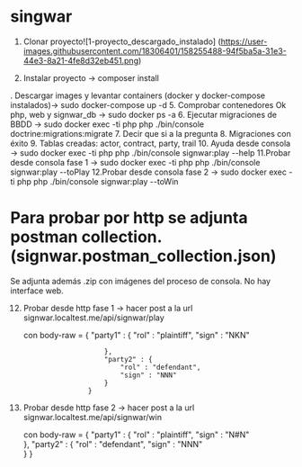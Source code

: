 # singwar

1. Clonar proyecto![1-proyecto_descargado_instalado]
 (https://user-images.githubusercontent.com/18306401/158255488-94f5ba5a-31e3-44e3-8a21-4fe8d32eb451.png)


2. Instalar proyecto -> composer install


. Descargar images y levantar containers (docker y docker-compose instalados)-> sudo docker-compose up -d
5. Comprobar contenedores Ok php, web y signwar_db  -> sudo docker ps -a
6. Ejecutar migraciones de BBDD -> sudo docker exec -ti php php ./bin/console doctrine:migrations:migrate
7. Decir que si a la pregunta
8. Migraciones con éxito
9. Tablas creadas: actor, contract, party, trail
10. Ayuda desde consola -> sudo docker exec -ti php php ./bin/console signwar:play --help
11.Probar desde consola fase 1  ->  sudo docker exec -ti php php ./bin/console signwar:play --toPlay
12.Probar desde consola fase 2  ->  sudo docker exec -ti php php ./bin/console signwar:play --toWin

# Para probar por http se adjunta postman collection. (signwar.postman_collection.json) 

Se adjunta además .zip con imágenes
del proceso de consola. No hay interface web.

12. Probar desde http fase 1 -> hacer post a la url signwar.localtest.me/api/signwar/play 

      con body-raw = 
                        {
                            "party1" : {
                                "rol" : "plaintiff",
                                "sign" : "NKN" 

                            },
                            "party2" : {
                                "rol" : "defendant",
                                "sign" : "NNN"   
                            }
                        }


13. Probar desde http fase 2 -> hacer post a la url signwar.localtest.me/api/signwar/win 

      con body-raw = 
                        {
                            "party1" : {
                                "rol" : "plaintiff",
                                "sign" : "N#N"   
                            },
                            "party2" : {
                                "rol" : "defendant",
                                "sign" : "NNN"   
                            }
                        }
                        
                        


